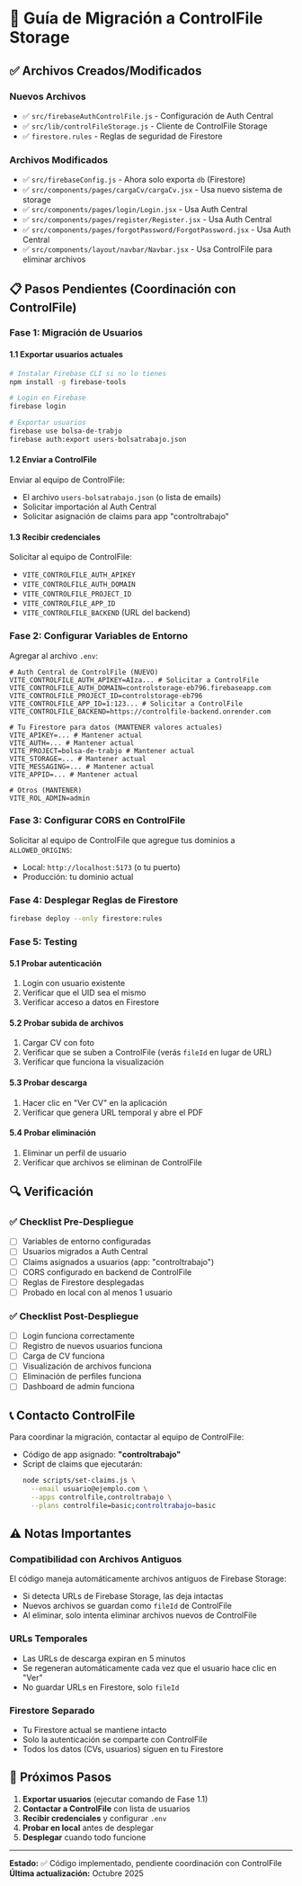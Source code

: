 # 🔄 Guía de Migración a ControlFile Storage

## ✅ Archivos Creados/Modificados

### Nuevos Archivos
- ✅ `src/firebaseAuthControlFile.js` - Configuración de Auth Central
- ✅ `src/lib/controlFileStorage.js` - Cliente de ControlFile Storage
- ✅ `firestore.rules` - Reglas de seguridad de Firestore

### Archivos Modificados
- ✅ `src/firebaseConfig.js` - Ahora solo exporta `db` (Firestore)
- ✅ `src/components/pages/cargaCv/cargaCv.jsx` - Usa nuevo sistema de storage
- ✅ `src/components/pages/login/Login.jsx` - Usa Auth Central
- ✅ `src/components/pages/register/Register.jsx` - Usa Auth Central
- ✅ `src/components/pages/forgotPassword/ForgotPassword.jsx` - Usa Auth Central
- ✅ `src/components/layout/navbar/Navbar.jsx` - Usa ControlFile para eliminar archivos

## 📋 Pasos Pendientes (Coordinación con ControlFile)

### Fase 1: Migración de Usuarios

#### 1.1 Exportar usuarios actuales
```bash
# Instalar Firebase CLI si no lo tienes
npm install -g firebase-tools

# Login en Firebase
firebase login

# Exportar usuarios
firebase use bolsa-de-trabjo
firebase auth:export users-bolsatrabajo.json
```

#### 1.2 Enviar a ControlFile
Enviar al equipo de ControlFile:
- El archivo `users-bolsatrabajo.json` (o lista de emails)
- Solicitar importación al Auth Central
- Solicitar asignación de claims para app "controltrabajo"

#### 1.3 Recibir credenciales
Solicitar al equipo de ControlFile:
- `VITE_CONTROLFILE_AUTH_APIKEY`
- `VITE_CONTROLFILE_AUTH_DOMAIN`
- `VITE_CONTROLFILE_PROJECT_ID`
- `VITE_CONTROLFILE_APP_ID`
- `VITE_CONTROLFILE_BACKEND` (URL del backend)

### Fase 2: Configurar Variables de Entorno

Agregar al archivo `.env`:

```env
# Auth Central de ControlFile (NUEVO)
VITE_CONTROLFILE_AUTH_APIKEY=AIza... # Solicitar a ControlFile
VITE_CONTROLFILE_AUTH_DOMAIN=controlstorage-eb796.firebaseapp.com
VITE_CONTROLFILE_PROJECT_ID=controlstorage-eb796
VITE_CONTROLFILE_APP_ID=1:123... # Solicitar a ControlFile
VITE_CONTROLFILE_BACKEND=https://controlfile-backend.onrender.com

# Tu Firestore para datos (MANTENER valores actuales)
VITE_APIKEY=... # Mantener actual
VITE_AUTH=... # Mantener actual
VITE_PROJECT=bolsa-de-trabjo # Mantener actual
VITE_STORAGE=... # Mantener actual
VITE_MESSAGING=... # Mantener actual
VITE_APPID=... # Mantener actual

# Otros (MANTENER)
VITE_ROL_ADMIN=admin
```

### Fase 3: Configurar CORS en ControlFile

Solicitar al equipo de ControlFile que agregue tus dominios a `ALLOWED_ORIGINS`:
- Local: `http://localhost:5173` (o tu puerto)
- Producción: tu dominio actual

### Fase 4: Desplegar Reglas de Firestore

```bash
firebase deploy --only firestore:rules
```

### Fase 5: Testing

#### 5.1 Probar autenticación
1. Login con usuario existente
2. Verificar que el UID sea el mismo
3. Verificar acceso a datos en Firestore

#### 5.2 Probar subida de archivos
1. Cargar CV con foto
2. Verificar que se suben a ControlFile (verás `fileId` en lugar de URL)
3. Verificar que funciona la visualización

#### 5.3 Probar descarga
1. Hacer clic en "Ver CV" en la aplicación
2. Verificar que genera URL temporal y abre el PDF

#### 5.4 Probar eliminación
1. Eliminar un perfil de usuario
2. Verificar que archivos se eliminan de ControlFile

## 🔍 Verificación

### ✅ Checklist Pre-Despliegue
- [ ] Variables de entorno configuradas
- [ ] Usuarios migrados a Auth Central
- [ ] Claims asignados a usuarios (app: "controltrabajo")
- [ ] CORS configurado en backend de ControlFile
- [ ] Reglas de Firestore desplegadas
- [ ] Probado en local con al menos 1 usuario

### ✅ Checklist Post-Despliegue
- [ ] Login funciona correctamente
- [ ] Registro de nuevos usuarios funciona
- [ ] Carga de CV funciona
- [ ] Visualización de archivos funciona
- [ ] Eliminación de perfiles funciona
- [ ] Dashboard de admin funciona

## 📞 Contacto ControlFile

Para coordinar la migración, contactar al equipo de ControlFile:
- Código de app asignado: **"controltrabajo"**
- Script de claims que ejecutarán:
  ```bash
  node scripts/set-claims.js \
    --email usuario@ejemplo.com \
    --apps controlfile,controltrabajo \
    --plans controlfile=basic;controltrabajo=basic
  ```

## ⚠️ Notas Importantes

### Compatibilidad con Archivos Antiguos
El código maneja automáticamente archivos antiguos de Firebase Storage:
- Si detecta URLs de Firebase Storage, las deja intactas
- Nuevos archivos se guardan como `fileId` de ControlFile
- Al eliminar, solo intenta eliminar archivos nuevos de ControlFile

### URLs Temporales
- Las URLs de descarga expiran en 5 minutos
- Se regeneran automáticamente cada vez que el usuario hace clic en "Ver"
- No guardar URLs en Firestore, solo `fileId`

### Firestore Separado
- Tu Firestore actual se mantiene intacto
- Solo la autenticación se comparte con ControlFile
- Todos los datos (CVs, usuarios) siguen en tu Firestore

## 🚀 Próximos Pasos

1. **Exportar usuarios** (ejecutar comando de Fase 1.1)
2. **Contactar a ControlFile** con lista de usuarios
3. **Recibir credenciales** y configurar `.env`
4. **Probar en local** antes de desplegar
5. **Desplegar** cuando todo funcione

---

**Estado:** ✅ Código implementado, pendiente coordinación con ControlFile
**Última actualización:** Octubre 2025

